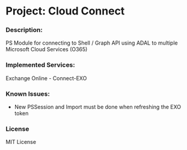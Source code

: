 # Project: Cloud Connect

### Description:
PS Module for connecting to Shell / Graph API using ADAL to multiple Microsoft Cloud Services (O365)

### Implemented Services:
Exchange Online - Connect-EXO

### Known Issues:
- New PSSession and Import must be done when refreshing the EXO token

### License
MIT License